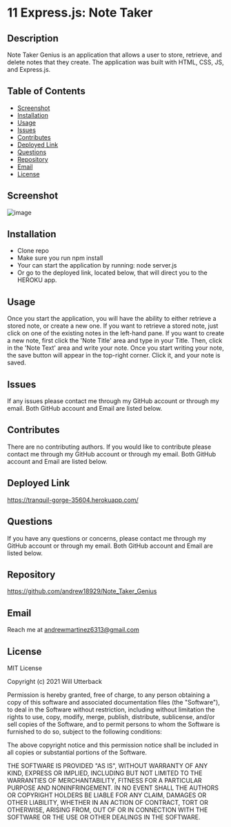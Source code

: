 # 11 Express.js: Note Taker

## Description
Note Taker Genius is an application that allows a user to store, retrieve, and delete notes that they create. The application was built with HTML, CSS, JS, and Express.js.

## Table of Contents
- [Screenshot](#screenshot)
- [Installation](#installation)
- [Usage](#usage)
- [Issues](#issues)
- [Contributes](#contributes)
- [Deployed Link](#deployed_link)
- [Questions](#questions)
- [Repository](#repository)
- [Email](#email)
- [License](#license)

## Screenshot
![image](https://user-images.githubusercontent.com/87145391/137209702-c7dd9fcf-4b07-47cf-a24e-a7860dfcc065.png)

## Installation
- Clone repo
- Make sure you run npm install
- Your can start the application by running: node server.js
- Or go to the deployed link, located below, that will direct you to the HEROKU app.

## Usage
Once you start the application, you will have the ability to either retrieve a stored note, or create a new one. If you want to retrieve a stored note, just click on one of the existing notes in the left-hand
pane. If you want to create a new note, first click the 'Note Title' area and type in your Title. Then, click in the 'Note Text' area and write your note. Once you start writing your note, the save button will 
appear in the top-right corner. Click it, and your note is saved.

## Issues
If any issues please contact me through my GitHub account or through my email. Both GitHub account and Email are listed below.

## Contributes
There are no contributing authors. If you would like to contribute please contact me through my GitHub account or through my email. Both GitHub account and Email are listed below.

## Deployed Link
https://tranquil-gorge-35604.herokuapp.com/

## Questions
If you have any questions or concerns, please contact me through my GitHub account or through my email. Both GitHub account and Email are listed below.

## Repository
https://github.com/andrew18929/Note_Taker_Genius

## Email
Reach me at andrewmartinez6313@gmail.com

## License
MIT License

Copyright (c) 2021 Will Utterback

Permission is hereby granted, free of charge, to any person obtaining a copy of this software and associated documentation files (the "Software"), to deal in the Software without restriction, including without limitation the rights to use, copy, modify, merge, publish, distribute, sublicense, and/or sell copies of the Software, and to permit persons to whom the Software is furnished to do so, subject to the following conditions:

The above copyright notice and this permission notice shall be included in all copies or substantial portions of the Software.

THE SOFTWARE IS PROVIDED "AS IS", WITHOUT WARRANTY OF ANY KIND, EXPRESS OR IMPLIED, INCLUDING BUT NOT LIMITED TO THE WARRANTIES OF MERCHANTABILITY, FITNESS FOR A PARTICULAR PURPOSE AND NONINFRINGEMENT. IN NO EVENT SHALL THE AUTHORS OR COPYRIGHT HOLDERS BE LIABLE FOR ANY CLAIM, DAMAGES OR OTHER LIABILITY, WHETHER IN AN ACTION OF CONTRACT, TORT OR OTHERWISE, ARISING FROM, OUT OF OR IN CONNECTION WITH THE SOFTWARE OR THE USE OR OTHER DEALINGS IN THE SOFTWARE.